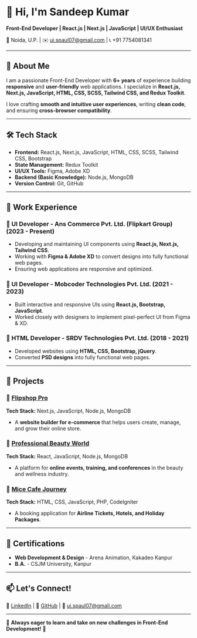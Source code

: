 # 👋 Hi, I'm Sandeep Kumar  
**Front-End Developer | React.js | Next.js | JavaScript | UI/UX Enthusiast**  

📍 Noida, U.P. | ✉️ ui.spaul07@gmail.com | 📞 +91 7754081341  

---

## 🚀 About Me  
I am a passionate Front-End Developer with **6+ years** of experience building **responsive** and **user-friendly** web applications. I specialize in **React.js, Next.js, JavaScript, HTML, CSS, SCSS, Tailwind CSS, and Redux Toolkit**.  

I love crafting **smooth and intuitive user experiences**, writing **clean code**, and ensuring **cross-browser compatibility**.  

---

## 🛠️ Tech Stack  
- **Frontend:** React.js, Next.js, JavaScript, HTML, CSS, SCSS, Tailwind CSS, Bootstrap  
- **State Management:** Redux Toolkit  
- **UI/UX Tools:** Figma, Adobe XD  
- **Backend (Basic Knowledge):** Node.js, MongoDB  
- **Version Control:** Git, GitHub  

---

## 💼 Work Experience  

### 🔹 UI Developer - **Ans Commerce Pvt. Ltd. (Flipkart Group)** (2023 - Present)  
- Developing and maintaining UI components using **React.js, Next.js, Tailwind CSS**.  
- Working with **Figma & Adobe XD** to convert designs into fully functional web pages.  
- Ensuring web applications are responsive and optimized.  

### 🔹 UI Developer - **Mobcoder Technologies Pvt. Ltd.** (2021 - 2023)  
- Built interactive and responsive UIs using **React.js, Bootstrap, JavaScript**.  
- Worked closely with designers to implement pixel-perfect UI from Figma & XD.  

### 🔹 HTML Developer - **SRDV Technologies Pvt. Ltd.** (2018 - 2021)  
- Developed websites using **HTML, CSS, Bootstrap, jQuery**.  
- Converted **PSD designs** into fully functional web pages.  

---

## 🌟 Projects  

### 🔹 [Flipshop Pro](https://www.proflipshop.com/)  
**Tech Stack:** Next.js, JavaScript, Node.js, MongoDB  
- A **website builder for e-commerce** that helps users create, manage, and grow their online store.  

### 🔹 [Professional Beauty World](https://dibu.live/)  
**Tech Stack:** React, JavaScript, Node.js, MongoDB  
- A platform for **online events, training, and conferences** in the beauty and wellness industry.  

### 🔹 [Mice Cafe Journey](https://www.micecafe.com/)  
**Tech Stack:** HTML, CSS, JavaScript, PHP, CodeIgniter  
- A booking application for **Airline Tickets, Hotels, and Holiday Packages**.  

---

## 📜 Certifications  
- **Web Development & Design** - Arena Animation, Kakadeo Kanpur  
- **B.A.** - CSJM University, Kanpur  

---

## 📫 Let's Connect!  
🔗 [LinkedIn](#) | 🔗 [GitHub](#) | 📧 ui.spaul07@gmail.com  

---

🌟 **Always eager to learn and take on new challenges in Front-End Development!** 🚀  
